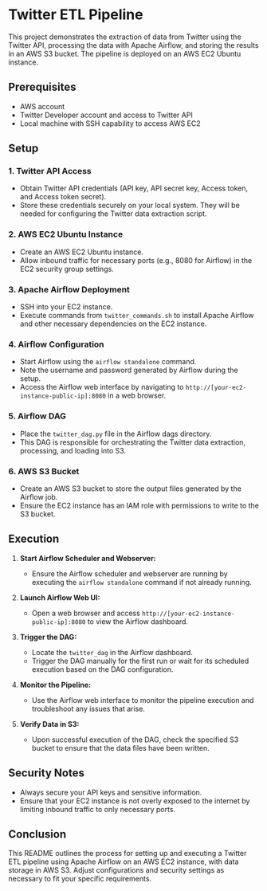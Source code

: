 # Twitter ETL Pipeline

This project demonstrates the extraction of data from Twitter using the Twitter API, processing the data with Apache Airflow, and storing the results in an AWS S3 bucket. The pipeline is deployed on an AWS EC2 Ubuntu instance.

## Prerequisites

- AWS account
- Twitter Developer account and access to Twitter API
- Local machine with SSH capability to access AWS EC2

## Setup

### 1. Twitter API Access

- Obtain Twitter API credentials (API key, API secret key, Access token, and Access token secret).
- Store these credentials securely on your local system. They will be needed for configuring the Twitter data extraction script.

### 2. AWS EC2 Ubuntu Instance

- Create an AWS EC2 Ubuntu instance.
- Allow inbound traffic for necessary ports (e.g., 8080 for Airflow) in the EC2 security group settings.

### 3. Apache Airflow Deployment

- SSH into your EC2 instance.
- Execute commands from `twitter_commands.sh` to install Apache Airflow and other necessary dependencies on the EC2 instance.

### 4. Airflow Configuration

- Start Airflow using the `airflow standalone` command.
- Note the username and password generated by Airflow during the setup.
- Access the Airflow web interface by navigating to `http://[your-ec2-instance-public-ip]:8080` in a web browser.

### 5. Airflow DAG

- Place the `twitter_dag.py` file in the Airflow dags directory.
- This DAG is responsible for orchestrating the Twitter data extraction, processing, and loading into S3.

### 6. AWS S3 Bucket

- Create an AWS S3 bucket to store the output files generated by the Airflow job.
- Ensure the EC2 instance has an IAM role with permissions to write to the S3 bucket.

## Execution

1. **Start Airflow Scheduler and Webserver:**
   - Ensure the Airflow scheduler and webserver are running by executing the `airflow standalone` command if not already running.

2. **Launch Airflow Web UI:**
   - Open a web browser and access `http://[your-ec2-instance-public-ip]:8080` to view the Airflow dashboard.

3. **Trigger the DAG:**
   - Locate the `twitter_dag` in the Airflow dashboard.
   - Trigger the DAG manually for the first run or wait for its scheduled execution based on the DAG configuration.

4. **Monitor the Pipeline:**
   - Use the Airflow web interface to monitor the pipeline execution and troubleshoot any issues that arise.

5. **Verify Data in S3:**
   - Upon successful execution of the DAG, check the specified S3 bucket to ensure that the data files have been written.

## Security Notes

- Always secure your API keys and sensitive information.
- Ensure that your EC2 instance is not overly exposed to the internet by limiting inbound traffic to only necessary ports.

## Conclusion

This README outlines the process for setting up and executing a Twitter ETL pipeline using Apache Airflow on an AWS EC2 instance, with data storage in AWS S3. Adjust configurations and security settings as necessary to fit your specific requirements.